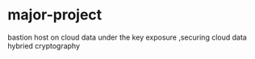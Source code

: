 # major-project
bastion host on cloud data under the key exposure ,securing cloud data hybried cryptography
